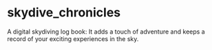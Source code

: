 # skydive_chronicles
A digital skydiving log book: It adds a touch of adventure and keeps a record of your exciting experiences in the sky. 
